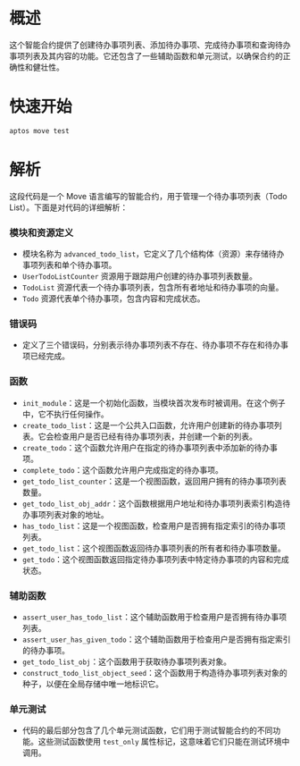 # 概述

这个智能合约提供了创建待办事项列表、添加待办事项、完成待办事项和查询待办事项列表及其内容的功能。它还包含了一些辅助函数和单元测试，以确保合约的正确性和健壮性。

# 快速开始

```bash
aptos move test
```

# 解析

这段代码是一个 Move 语言编写的智能合约，用于管理一个待办事项列表（Todo List）。下面是对代码的详细解析：

### 模块和资源定义
- 模块名称为 `advanced_todo_list`，它定义了几个结构体（资源）来存储待办事项列表和单个待办事项。
- `UserTodoListCounter` 资源用于跟踪用户创建的待办事项列表数量。
- `TodoList` 资源代表一个待办事项列表，包含所有者地址和待办事项的向量。
- `Todo` 资源代表单个待办事项，包含内容和完成状态。

### 错误码
- 定义了三个错误码，分别表示待办事项列表不存在、待办事项不存在和待办事项已经完成。

### 函数
- `init_module`：这是一个初始化函数，当模块首次发布时被调用。在这个例子中，它不执行任何操作。
- `create_todo_list`：这是一个公共入口函数，允许用户创建新的待办事项列表。它会检查用户是否已经有待办事项列表，并创建一个新的列表。
- `create_todo`：这个函数允许用户在指定的待办事项列表中添加新的待办事项。
- `complete_todo`：这个函数允许用户完成指定的待办事项。
- `get_todo_list_counter`：这是一个视图函数，返回用户拥有的待办事项列表数量。
- `get_todo_list_obj_addr`：这个函数根据用户地址和待办事项列表索引构造待办事项列表对象的地址。
- `has_todo_list`：这是一个视图函数，检查用户是否拥有指定索引的待办事项列表。
- `get_todo_list`：这个视图函数返回待办事项列表的所有者和待办事项数量。
- `get_todo`：这个视图函数返回指定待办事项列表中特定待办事项的内容和完成状态。

### 辅助函数
- `assert_user_has_todo_list`：这个辅助函数用于检查用户是否拥有待办事项列表。
- `assert_user_has_given_todo`：这个辅助函数用于检查用户是否拥有指定索引的待办事项。
- `get_todo_list_obj`：这个函数用于获取待办事项列表对象。
- `construct_todo_list_object_seed`：这个函数用于构造待办事项列表对象的种子，以便在全局存储中唯一地标识它。

### 单元测试

- 代码的最后部分包含了几个单元测试函数，它们用于测试智能合约的不同功能。这些测试函数使用 `test_only` 属性标记，这意味着它们只能在测试环境中调用。